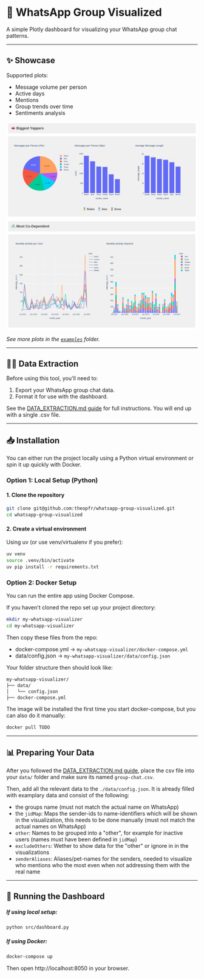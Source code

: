 # 💬 WhatsApp Group Visualized

A simple Plotly dashboard for visualizing your WhatsApp group chat patterns.

---

## ✨ Showcase
Supported plots:
- Message volume per person
- Active days
- Mentions
- Group trends over time
- Sentiments analysis

<p align="center">
  <img src="./examples/example1.png" />
  <img src="./examples/example2.png" />
</p>

*See more plots in the [`examples`](./examples) folder.*

---

## 🧑‍💻 Data Extraction
Before using this tool, you'll need to:
1. Export your WhatsApp group chat data.
2. Format it for use with the dashboard.

See the [DATA_EXTRACTION.md guide](./DATA_EXTRACTION.md) for full instructions. You will end up with a single .csv file.

---

## 📥 Installation
You can either run the project locally using a Python virtual environment or spin it up quickly with Docker.

### Option 1: Local Setup (Python)

#### 1. Clone the repository
```bash
git clone git@github.com:theopfr/whatsapp-group-visualized.git
cd whatsapp-group-visualized
```

#### 2. Create a virtual environment
Using uv (or use venv/virtualenv if you prefer):

```bash
uv venv
source .venv/bin/activate
uv pip install -r requirements.txt
```

### Option 2: Docker Setup
You can run the entire app using Docker Compose.

If you haven't cloned the repo set up your project directory:
```bash
mkdir my-whatsapp-visualizer
cd my-whatsapp-visualizer
```
Then copy these files from the repo:
- docker-compose.yml → ``my-whatsapp-visualizer/docker-compose.yml``
- data/config.json → ``my-whatsapp-visualizer/data/config.json``

Your folder structure then should look like:
```
my-whatsapp-visualizer/
├── data/
│   └── config.json
├── docker-compose.yml
```

The image will be installed the first time you start docker-compose, but you can also do it manually:
```bash
docker pull TODO
```

---

## 📊 Preparing Your Data
After you followed the [DATA_EXTRACTION.md guide](./DATA_EXTRACTION.md), place the csv file into your ``data/`` folder and make sure its named ``group-chat.csv``.

Then, add all the relevant data to the ``./data/config.json``. It is already filled with examplary data and consist of the following:
- the groups name (must not match the actual name on WhatsApp)
- the ``jidMap``: Maps the sender-ids to name-identifiers which will be shown in the visualization, this needs to be done manually (must not match the actual names on WhatsApp)
- ``other``: Names to be grouped into a "other", for example for inactive users (names must have been defined in ``jidMap``)
- ``excludeOthers``: Wether to show data for the "other" or ignore in in the visualizations
- ``senderAliases``: Aliases/pet-names for the senders, needed to visualize who mentions who the most even when not addressing them with the real name

---

## 🚀 Running the Dashboard
##### If using local setup:
```bash
python src/dashboard.py
```

##### If using Docker:

```bash
docker-compose up
```

Then open http://localhost:8050 in your browser.